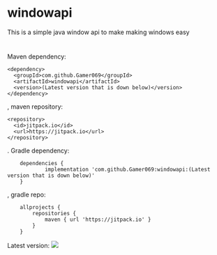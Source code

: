 # windowapi
This is a simple java window api to make making windows easy
#
Maven dependency:
```
<dependency>
  <groupId>com.github.Gamer069</groupId>
  <artifactId>windowapi</artifactId>
  <version>(Latest version that is down below)</version>
</dependency>
```
, 
maven repository:
```
<repository>
  <id>jitpack.io</id>
  <url>https://jitpack.io</url>
</repository>  
```
.
Gradle dependency:
```
	dependencies {
	        implementation 'com.github.Gamer069:windowapi:(Latest version that is down below)'
	}
```
, gradle repo:
```
	allprojects {
		repositories {
			maven { url 'https://jitpack.io' }
		}
	}
```
Latest version: [![](https://jitpack.io/v/Gamer069/windowapi.svg)](https://jitpack.io/#Gamer069/windowapi)

